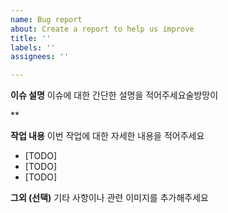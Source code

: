 ```yaml
---
name: Bug report
about: Create a report to help us improve
title: ''
labels: ''
assignees: ''

---
```


**이슈 설명**
이슈에 대한 간단한 설명을 적어주세요술방망이

**

**작업 내용**
이번 작업에 대한 자세한 내용을 적어주세요
- [TODO]
- [TODO]
- [TODO]

**그외 (선택)**
기타 사항이나 관련 이미지를 추가해주세요
